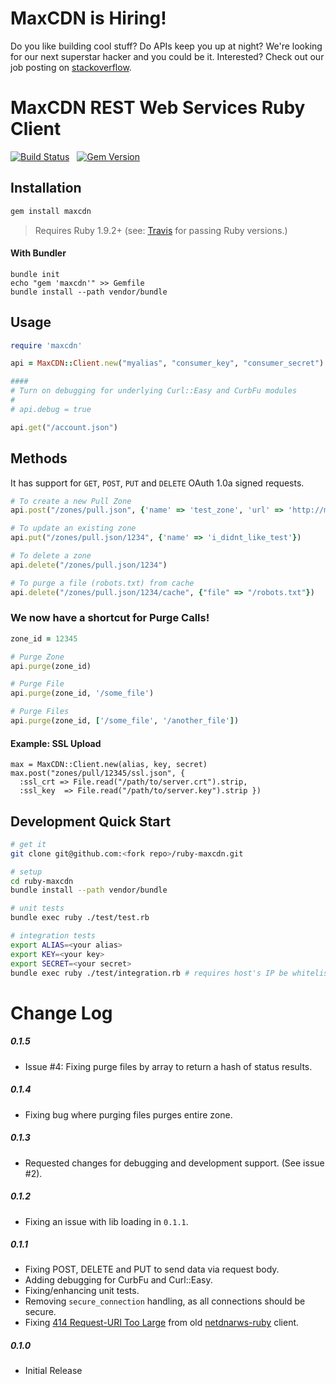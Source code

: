 # MaxCDN is Hiring!

Do you like building cool stuff?  Do APIs keep you up at night? We're looking for our next superstar hacker and you could be it. Interested? Check out our job posting on [stackoverflow](http://careers.stackoverflow.com/jobs/37078/senior-web-engineer-for-fun-growing-la-startup-maxcdn&a=JdFbT4OY).

# MaxCDN REST Web Services Ruby Client

[![Build Status](https://travis-ci.org/MaxCDN/ruby-maxcdn.png?branch=master)](https://travis-ci.org/MaxCDN/ruby-maxcdn) &nbsp; [![Gem Version](https://badge.fury.io/rb/maxcdn.png)](http://badge.fury.io/rb/maxcdn)

## Installation

``` bash
gem install maxcdn
```

> Requires Ruby 1.9.2+ (see: [Travis](https://travis-ci.org/MaxCDN/ruby-maxcdn) for passing Ruby versions.)

#### With Bundler

```
bundle init
echo "gem 'maxcdn'" >> Gemfile
bundle install --path vendor/bundle
```

## Usage
```ruby
require 'maxcdn'

api = MaxCDN::Client.new("myalias", "consumer_key", "consumer_secret")

####
# Turn on debugging for underlying Curl::Easy and CurbFu modules
#
# api.debug = true

api.get("/account.json")
```

## Methods
It has support for `GET`, `POST`, `PUT` and `DELETE` OAuth 1.0a signed requests.

```ruby
# To create a new Pull Zone
api.post("/zones/pull.json", {'name' => 'test_zone', 'url' => 'http://my-test-site.com'})

# To update an existing zone
api.put("/zones/pull.json/1234", {'name' => 'i_didnt_like_test'})

# To delete a zone
api.delete("/zones/pull.json/1234")

# To purge a file (robots.txt) from cache
api.delete("/zones/pull.json/1234/cache", {"file" => "/robots.txt"})
```

### We now have a shortcut for Purge Calls!
```ruby
zone_id = 12345

# Purge Zone
api.purge(zone_id)

# Purge File
api.purge(zone_id, '/some_file')

# Purge Files
api.purge(zone_id, ['/some_file', '/another_file'])
```

#### Example: SSL Upload

```
max = MaxCDN::Client.new(alias, key, secret)
max.post("zones/pull/12345/ssl.json", {
  :ssl_crt => File.read("/path/to/server.crt").strip,
  :ssl_key  => File.read("/path/to/server.key").strip })
```

## Development Quick Start

``` bash
# get it
git clone git@github.com:<fork repo>/ruby-maxcdn.git

# setup
cd ruby-maxcdn
bundle install --path vendor/bundle

# unit tests
bundle exec ruby ./test/test.rb

# integration tests
export ALIAS=<your alias>
export KEY=<your key>
export SECRET=<your secret>
bundle exec ruby ./test/integration.rb # requires host's IP be whitelisted
```

# Change Log

##### 0.1.5

* Issue #4: Fixing purge files by array to return a hash of status results.

##### 0.1.4

* Fixing bug where purging files purges entire zone.

##### 0.1.3

* Requested changes for debugging and development support. (See issue #2).

##### 0.1.2

* Fixing an issue with lib loading in `0.1.1`.

##### 0.1.1

* Fixing POST, DELETE and PUT to send data via request body.
* Adding debugging for CurbFu and Curl::Easy.
* Fixing/enhancing unit tests.
* Removing `secure_connection` handling, as all connections should be secure.
* Fixing [414 Request-URI Too Large](https://github.com/netdna/netdnarws-ruby/issues/10) from old [netdnarws-ruby](https://github.com/netdna/netdnarws-ruby) client.


##### 0.1.0

* Initial Release
